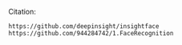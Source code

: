 Citation:

```
https://github.com/deepinsight/insightface
https://github.com/944284742/1.FaceRecognition
```

